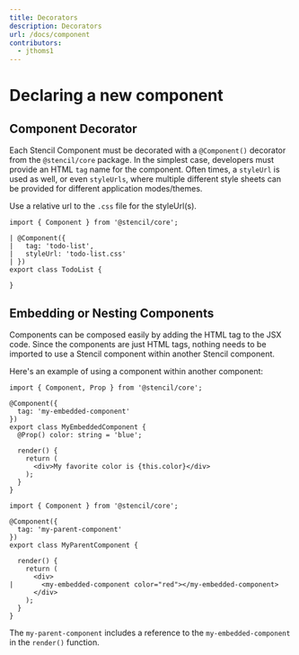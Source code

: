 ```yaml
---
title: Decorators
description: Decorators
url: /docs/component
contributors:
  - jthoms1
---
```


# Declaring a new component

## Component Decorator

Each Stencil Component must be decorated with a `@Component()` decorator from the `@stencil/core` package. In the simplest case, developers must provide an HTML `tag` name for the component. Often times, a `styleUrl` is used as well, or even `styleUrls`, where multiple different style sheets can be provided for different application modes/themes.

Use a relative url to the `.css` file for the styleUrl(s).

```tsx
import { Component } from '@stencil/core';

| @Component({
|   tag: 'todo-list',
|   styleUrl: 'todo-list.css'
| })
export class TodoList {

}
```


## Embedding or Nesting Components

Components can be composed easily by adding the HTML tag to the JSX code. Since the components are just HTML tags, nothing needs to be imported to use a Stencil component within another Stencil component.

Here's an example of using a component within another component:

```tsx
import { Component, Prop } from '@stencil/core';

@Component({
  tag: 'my-embedded-component'
})
export class MyEmbeddedComponent {
  @Prop() color: string = 'blue';

  render() {
    return (
      <div>My favorite color is {this.color}</div>
    );
  }
}
```

```tsx
import { Component } from '@stencil/core';

@Component({
  tag: 'my-parent-component'
})
export class MyParentComponent {

  render() {
    return (
      <div>
|       <my-embedded-component color="red"></my-embedded-component>
      </div>
    );
  }
}
```

The `my-parent-component` includes a reference to the `my-embedded-component` in the `render()` function.
